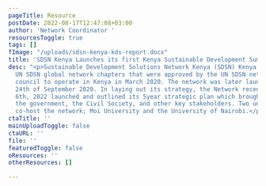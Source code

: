 ```yaml
---
pageTitle: Resource
postDate: 2022-08-17T12:47:08+03:00
author: 'Network Coordinator '
resourcesToggle: true
tags: []
fImage: "/uploads/sdsn-kenya-kds-report.docx"
title: 'SDSN Kenya Launches its first Kenya Sustainable Development Summit '
desc: "<p>Sustainable Development Solutions Network Kenya (SDSN) Kenya is one of the
  UN SDSN global network chapters that were approved by the UN SDSN network strategy
  council to operate in Kenya in March 2020. The network was later launched on the
  24th of September 2020. In laying out its strategy, the Network recently on February
  6th, 2022 launched and outlined its 5year strategic plan which brought in the academia,
  the government, the Civil Society, and other key stakeholders. Two universities
  co-host the network; Moi University and the University of Nairobi.</p>"
ctaTitle: ''
mainUploadToggle: false
ctaURL: ''
file: ''
featuredToggle: false
oResources: ''
otherResources: []

---
```

